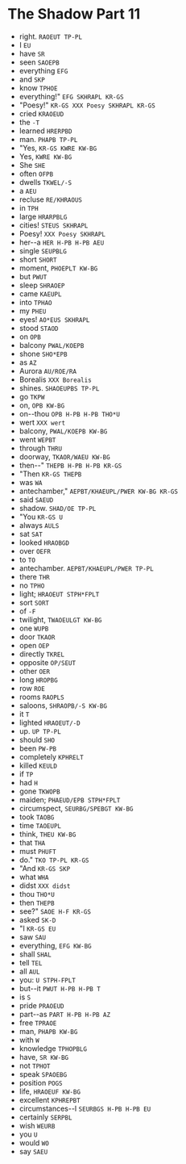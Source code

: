 # The Shadow Part 11

* right. `RAOEUT TP-PL`
* I `EU`
* have `SR`
* seen `SAOEPB`
* everything `EFG`
* and `SKP`
* know `TPHOE`
* everything!" `EFG SKHRAPL KR-GS`
* "Poesy!" `KR-GS XXX Poesy SKHRAPL KR-GS`
* cried `KRAOEUD`
* the `-T`
* learned `HRERPBD`
* man. `PHAPB TP-PL`
* "Yes, `KR-GS KWRE KW-BG`
* Yes, `KWRE KW-BG`
* She `SHE`
* often `OFPB`
* dwells `TKWEL/-S`
* a `AEU`
* recluse `RE/KHRAOUS`
* in `TPH`
* large `HRARPBLG`
* cities! `STEUS SKHRAPL`
* Poesy! `XXX Poesy SKHRAPL`
* her--a `HER H-PB H-PB AEU`
* single `SEUPBLG`
* short `SHORT`
* moment, `PHOEPLT KW-BG`
* but `PWUT`
* sleep `SHRAOEP`
* came `KAEUPL`
* into `TPHAO`
* my `PHEU`
* eyes! `AO*EUS SKHRAPL`
* stood `STAOD`
* on `OPB`
* balcony `PWAL/KOEPB`
* shone `SHO*EPB`
* as `AZ`
* Aurora `AU/ROE/RA`
* Borealis `XXX Borealis`
* shines. `SHAOEUPBS TP-PL`
* go `TKPW`
* on, `OPB KW-BG`
* on--thou `OPB H-PB H-PB THO*U`
* wert `XXX wert`
* balcony, `PWAL/KOEPB KW-BG`
* went `WEPBT`
* through `THRU`
* doorway, `TKAOR/WAEU KW-BG`
* then--" `THEPB H-PB H-PB KR-GS`
* "Then `KR-GS THEPB`
* was `WA`
* antechamber," `AEPBT/KHAEUPL/PWER KW-BG KR-GS`
* said `SAEUD`
* shadow. `SHAD/OE TP-PL`
* "You `KR-GS U`
* always `AULS`
* sat `SAT`
* looked `HRAOBGD`
* over `OEFR`
* to `TO`
* antechamber. `AEPBT/KHAEUPL/PWER TP-PL`
* there `THR`
* no `TPHO`
* light; `HRAOEUT STPH*FPLT`
* sort `SORT`
* of `-F`
* twilight, `TWAOEULGT KW-BG`
* one `WUPB`
* door `TKAOR`
* open `OEP`
* directly `TKREL`
* opposite `OP/SEUT`
* other `OER`
* long `HROPBG`
* row `ROE`
* rooms `RAOPLS`
* saloons, `SHRAOPB/-S KW-BG`
* it `T`
* lighted `HRAOEUT/-D`
* up. `UP TP-PL`
* should `SHO`
* been `PW-PB`
* completely `KPHRELT`
* killed `KEULD`
* if `TP`
* had `H`
* gone `TKWOPB`
* maiden; `PHAEUD/EPB STPH*FPLT`
* circumspect, `SEURBG/SPEBGT KW-BG`
* took `TAOBG`
* time `TAOEUPL`
* think, `THEU KW-BG`
* that `THA`
* must `PHUFT`
* do." `TKO TP-PL KR-GS`
* "And `KR-GS SKP`
* what `WHA`
* didst `XXX didst`
* thou `THO*U`
* then `THEPB`
* see?" `SAOE H-F KR-GS`
* asked `SK-D`
* "I `KR-GS EU`
* saw `SAU`
* everything, `EFG KW-BG`
* shall `SHAL`
* tell `TEL`
* all `AUL`
* you: `U STPH-FPLT`
* but--it `PWUT H-PB H-PB T`
* is `S`
* pride `PRAOEUD`
* part--as `PART H-PB H-PB AZ`
* free `TPRAOE`
* man, `PHAPB KW-BG`
* with `W`
* knowledge `TPHOPBLG`
* have, `SR KW-BG`
* not `TPHOT`
* speak `SPAOEBG`
* position `POGS`
* life, `HRAOEUF KW-BG`
* excellent `KPHREPBT`
* circumstances--I `SEURBGS H-PB H-PB EU`
* certainly `SERPBL`
* wish `WEURB`
* you `U`
* would `WO`
* say `SAEU`
